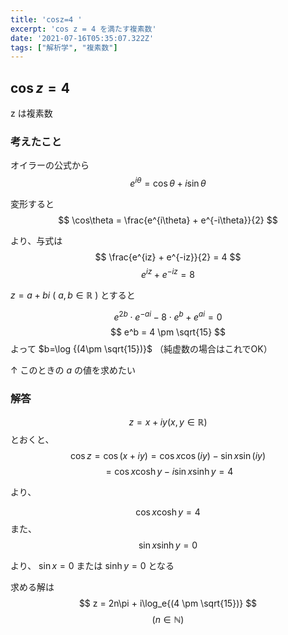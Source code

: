 ```yaml
---
title: 'cosz=4 '
excerpt: 'cos z = 4 を満たす複素数'
date: '2021-07-16T05:35:07.322Z'
tags: ["解析学", "複素数"]
---
```

## $\cos z = 4$ 
z は複素数

### 考えたこと

オイラーの公式から
$$ 
e^{i\theta} = \cos\theta + i\sin\theta
$$

変形すると
$$
\cos\theta = \frac{e^{i\theta} + e^{-i\theta}}{2}
$$

より、与式は
$$
 \frac{e^{iz} + e^{-iz}}{2} = 4
$$
$$
e^{iz} + e^{-iz} = 8
$$


$z=a+bi$ ( $a, b \in\mathbb{R}$ ) とすると

$$
e^{2b}\cdot e^{-ai} - 8\cdot e^b + e^{ai} = 0 
$$
$$
e^b = 4 \pm \sqrt{15}
$$ 
よって $b=\log {(4\pm \sqrt{15})}$
（純虚数の場合はこれでOK）

↑ このときの $a$ の値を求めたい


### 解答
$$z = x + iy (x, y \in \mathbb{R}) $$
とおくと、
$$
\cos z = \cos(x+iy) = \cos x \cos (iy) - \sin x \sin (iy)
$$
$$
= \cos x \cosh y - i\sin x \sinh y = 4
$$

より、

$$
\cos x\cosh y = 4
$$
また、
$$
\sin x \sinh y = 0
$$

より、 $\sin x = 0$ または $\sinh y = 0$ となる

求める解は
$$
z = 2n\pi + i\log_e{(4 \pm \sqrt{15})}
$$
$$
(n \in\mathbb{N})
$$
